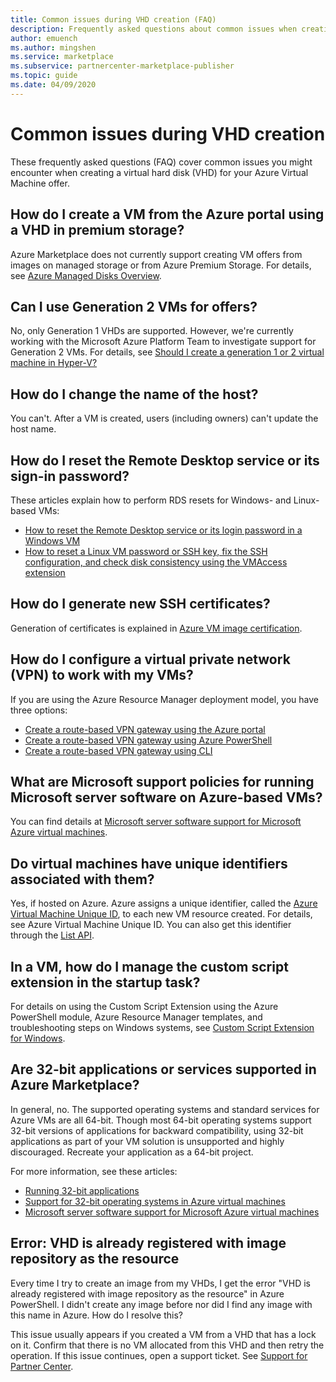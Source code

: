 ```yaml
---
title: Common issues during VHD creation (FAQ)
description: Frequently asked questions about common issues when creating a virtual hard disk (VHD).
author: emuench
ms.author: mingshen
ms.service: marketplace
ms.subservice: partnercenter-marketplace-publisher
ms.topic: guide
ms.date: 04/09/2020
---
```


# Common issues during VHD creation

These frequently asked questions (FAQ) cover common issues you might encounter when creating a virtual hard disk (VHD) for your Azure Virtual Machine offer.

## How do I create a VM from the Azure portal using a VHD in premium storage?

Azure Marketplace does not currently support creating VM offers from images on managed storage or from Azure Premium Storage. For details, see [Azure Managed Disks Overview](../../virtual-machines/windows/managed-disks-overview.md).

## Can I use Generation 2 VMs for offers?

No, only Generation 1 VHDs are supported. However, we're currently working with the Microsoft Azure Platform Team to investigate support for Generation 2 VMs. For details, see [Should I create a generation 1 or 2 virtual machine in Hyper-V?](https://docs.microsoft.com/windows-server/virtualization/hyper-v/plan/should-i-create-a-generation-1-or-2-virtual-machine-in-hyper-v)

## How do I change the name of the host?

You can't. After a VM is created, users (including owners) can't update the host name.

## How do I reset the Remote Desktop service or its sign-in password?

These articles explain how to perform RDS resets for Windows- and Linux-based VMs:

* [How to reset the Remote Desktop service or its login password in a Windows VM](https://azure.microsoft.com/documentation/articles/virtual-machines-windows-reset-rdp/)
* [How to reset a Linux VM password or SSH key, fix the SSH configuration, and check disk consistency using the VMAccess extension](https://azure.microsoft.com/documentation/articles/virtual-machines-linux-classic-reset-access/)

## How do I generate new SSH certificates?

Generation of certificates is explained in [Azure VM image certification](https://aks.ms/CertifyVMimage).

## How do I configure a virtual private network (VPN) to work with my VMs?

If you are using the Azure Resource Manager deployment model, you have three options:

* [Create a route-based VPN gateway using the Azure portal](../../vpn-gateway/create-routebased-vpn-gateway-portal.md)
* [Create a route-based VPN gateway using Azure PowerShell](../../vpn-gateway/create-routebased-vpn-gateway-powershell.md)
* [Create a route-based VPN gateway using CLI](../../vpn-gateway/create-routebased-vpn-gateway-cli.md)

## What are Microsoft support policies for running Microsoft server software on Azure-based VMs?

You can find details at [Microsoft server software support for Microsoft Azure virtual machines](https://support.microsoft.com/help/2721672/microsoft-server-software-support-for-microsoft-azure-virtual-machines).

## Do virtual machines have unique identifiers associated with them?

Yes, if hosted on Azure. Azure assigns a unique identifier, called the [Azure Virtual Machine Unique ID](https://blogs.msdn.microsoft.com/wasimbloch/2016/10/20/azure-virtual-machine-unique-id/), to each new VM resource created. For details, see Azure Virtual Machine Unique ID. You can also get this identifier through the [List API](https://docs.microsoft.com/rest/api/compute/virtualmachines/list).

## In a VM, how do I manage the custom script extension in the startup task?

For details on using the Custom Script Extension using the Azure PowerShell module, Azure Resource Manager templates, and troubleshooting steps on Windows systems, see [Custom Script Extension for Windows](https://azure.microsoft.com/documentation/articles/virtual-machines-windows-extensions-customscript/).

## Are 32-bit applications or services supported in Azure Marketplace?

In general, no. The supported operating systems and standard services for Azure VMs are all 64-bit. Though most 64-bit operating systems support 32-bit versions of applications for backward compatibility, using 32-bit applications as part of your VM solution is unsupported and highly discouraged. Recreate your application as a 64-bit project.

For more information, see these articles:

* [Running 32-bit applications](https://docs.microsoft.com/windows/desktop/WinProg64/running-32-bit-applications)
* [Support for 32-bit operating systems in Azure virtual machines](https://support.microsoft.com/help/4021388/support-for-32-bit-operating-systems-in-azure-virtual-machines)
* [Microsoft server software support for Microsoft Azure virtual machines](https://support.microsoft.com/help/2721672/microsoft-server-software-support-for-microsoft-azure-virtual-machines)

## Error: VHD is already registered with image repository as the resource

Every time I try to create an image from my VHDs, I get the error "VHD is already registered with image repository as the resource" in Azure PowerShell. I didn't create any image before nor did I find any image with this name in Azure. How do I resolve this?

This issue usually appears if you created a VM from a VHD that has a lock on it. Confirm that there is no VM allocated from this VHD and then retry the operation. If this issue continues, open a support ticket. See [Support for Partner Center](support.md).
